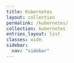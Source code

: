 ```yaml
---
title: Kubernetes
layout: collection
permalink: /kubernetes/
collection: kubernetes
entries_layout: list
classes: wide
sidebar:
  nav: "sidebar"
---
```

